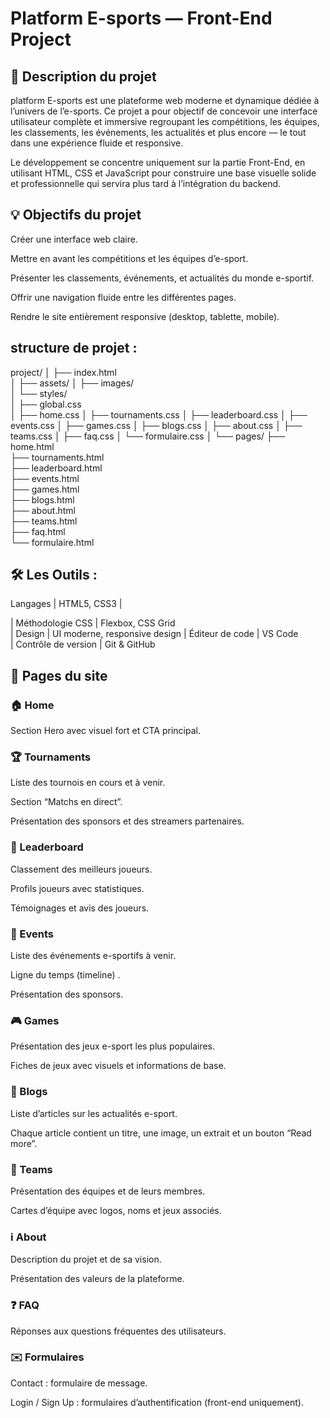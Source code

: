 
 
 # Platform E-sports — Front-End Project


## 🎯 Description du projet

platform E-sports est une plateforme web moderne et dynamique dédiée à l’univers de l’e-sports.
Ce projet a pour objectif de concevoir une interface utilisateur complète et immersive regroupant les compétitions, les équipes, les classements, les événements, les actualités et plus encore — le tout dans une expérience fluide et responsive.

Le développement se concentre uniquement sur la partie Front-End, en utilisant HTML, CSS et JavaScript pour construire une base visuelle solide et professionnelle qui servira plus tard à l’intégration du backend.

## 💡 Objectifs du projet

Créer une interface web claire.

Mettre en avant les compétitions et les équipes d’e-sport.

Présenter les classements, événements, et actualités du monde e-sportif.

Offrir une navigation fluide entre les différentes pages.

Rendre le site entièrement responsive (desktop, tablette, mobile).

## structure de projet :
   project/
│
├── index.html                  
│
├── assets/
│   ├── images/                
│   └── styles/               
│       ├── global.css          
│       ├── home.css
│       ├── tournaments.css
│       ├── leaderboard.css
│       ├── events.css
│       ├── games.css
│       ├── blogs.css
│       ├── about.css
│       ├── teams.css
│       ├── faq.css
│       └── formulaire.css
│
└── pages/
    ├── home.html               
    ├── tournaments.html        
    ├── leaderboard.html       
    ├── events.html             
    ├── games.html              
    ├── blogs.html              
    ├── about.html              
    ├── teams.html              
    ├── faq.html                
    └── formulaire.html

## 🛠️ Les Outils :
 Langages             | HTML5, CSS3       |

| Méthodologie CSS    | Flexbox, CSS Grid        
| Design              | UI moderne, responsive design 
| Éditeur de code     | VS Code                       
| Contrôle de version | Git & GitHub 


## 🧩 Pages du site
### 🏠 Home

Section Hero avec visuel fort et CTA principal.


### 🏆 Tournaments

Liste des tournois en cours et à venir.

Section “Matchs en direct”.

Présentation des sponsors et des streamers partenaires.

### 🧮 Leaderboard

Classement des meilleurs joueurs.

Profils joueurs avec statistiques.

Témoignages et avis des joueurs.

### 🎉 Events

Liste des événements e-sportifs à venir.

Ligne du temps (timeline) .

Présentation des sponsors.

### 🎮 Games

Présentation des jeux e-sport les plus populaires.

Fiches de jeux avec visuels et informations de base.

### 📰 Blogs

Liste d’articles sur les actualités e-sport.

Chaque article contient un titre, une image, un extrait et un bouton “Read more”.

### 👥 Teams

Présentation des équipes et de leurs membres.

Cartes d’équipe avec logos, noms et jeux associés.

### ℹ️ About

Description du projet et de sa vision.

Présentation des valeurs de la plateforme.

### ❓ FAQ

Réponses aux questions fréquentes des utilisateurs.

### ✉️ Formulaires

Contact : formulaire de message.

Login / Sign Up : formulaires d’authentification (front-end uniquement).